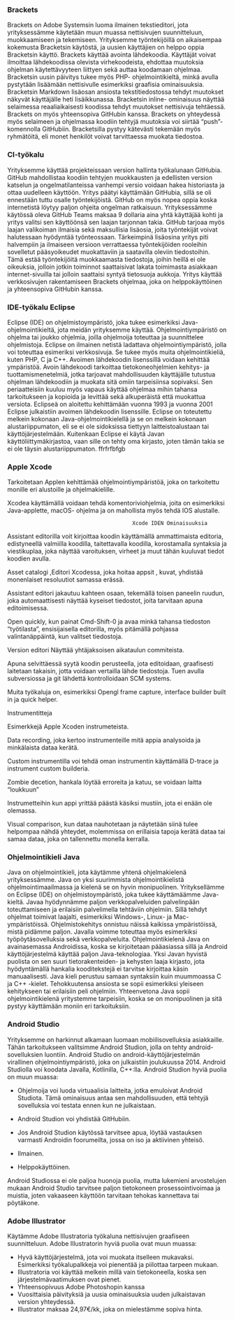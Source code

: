 ### Brackets
Brackets on Adobe Systemsin luoma ilmainen tekstieditori, jota yrityksessämme käytetään muun muassa nettisivujen suunnitteluun, muokkaamiseen ja tekemiseen. Yrityksemme työntekijöillä on aikaisempaa kokemusta Bracketsin käytöstä, ja uusien käyttäjien on helppo oppia Bracketsin käyttö. Brackets käyttää avointa lähdekoodia.  Käyttäjät voivat ilmoittaa lähdekoodissa olevista virhekoodeista, ehdottaa muutoksia ohjelman käytettävyyteen liittyen sekä auttaa koodamaan ohjelmaa. Bracketsin uusin päivitys tukee myös PHP- ohjelmointikieltä, minkä avulla pystytään lisäämään nettisivulle esimerkiksi graafisia ominaisuuksia. Bracketsin Markdown lisäosan ansiosta tekstitiedostossa tehdyt muutokset näkyvät käyttäjälle heti lisäikkunassa. Bracketsin inline- ominaisuus näyttää selaimessa reaaliaikaisesti koodissa tehdyt muutokset nettisivuja tehtäessä.  Brackets on myös yhteensopiva GitHubin kanssa. Brackets on yhteydessä myös selaimeen ja ohjelmassa koodiin tehtyjä muutoksia voi siirtää “push”- komennolla GitHubiin.  Bracketsilla pystyy kätevästi tekemään myös ryhmätöitä, eli monet henkilöt voivat tarvittaessa muokata tiedostoa.


### CI-työkalu
Yrityksemme käyttää projekteissaan version hallinta työkalunaan GitHubia. GitHub mahdollistaa koodiin tehtyjen muokkausten ja edellisten version katselun ja ongelmatilanteissa vanhempi versio voidaan hakea historiasta ja ottaa uudelleen käyttöön. Yritys päätyi käyttämään GitHubia, sillä se oli ennestään tuttu osalle työntekijöistä. GitHub on myös nopea oppia koska internetistä löytyy paljon ohjeita ongelman ratkaisuun.
Yrityksessämme käytössä oleva GitHub Teams maksaa 9 dollaria aina yhtä käyttäjää kohti ja yritys valitsi sen käyttöönsä sen laajan tarjonnan takia. GitHub tarjoaa myös laajan valikoiman ilmaisia sekä maksullisia lisäosia, joita työntekijät voivat halutessaan hyödyntää työnteossaan. Tärkeimpinä lisäosina yritys piti halvempiin ja ilmaiseen versioon verrattaessa työntekijöiden rooleihin sovelletut pääsyoikeudet muokattaviin ja saatavilla oleviin tiedostoihin. Tämä estää työntekijöitä muokkaamasta tiedostoja, joihin heillä ei ole oikeuksia, jolloin jotkin toiminnot saattaisivat lakata toimimasta asiakkaan internet-sivuilla tai jolloin saattaisi syntyä tietosuoja aukkoja. Yritys käyttää verkkosivujen rakentamiseen Brackets ohjelmaa, joka on helppokäyttöinen ja yhteensopiva GitHubin kanssa.


### IDE-työkalu Eclipse
Eclipse (IDE) on ohjelmistoympäristö, joka tukee esimerkiksi Java-ohjelmointikieltä, jota meidän yrityksemme käyttää. Ohjelmointiympäristö on ohjelma tai joukko ohjelmia, joilla ohjelmoija toteuttaa ja suunnittelee ohjelmistoja. Eclipse on ilmainen netistä ladattava ohjelmointiympäristö, jolla voi toteuttaa esimeriksi verkkosivuja. Se tukee myös muita ohjelmointikieliä, kuten PHP, C ja C++. Avoimen lähdekoodin lisenssillä voidaan kehittää ympäristöä. Avoin lähdekoodi tarkoittaa tietokoneohjelmien kehitys- ja tuottamismenetelmiä, jotka tarjoavat mahdollisuuden käyttäjälle tutustua ohjelman lähdekoodiin ja muokata sitä omiin tarpeisiinsa sopivaksi. Sen periaatteisiin kuuluu myös vapaus käyttää ohjelmaa mihin tahansa tarkoitukseen ja kopioida ja levittää sekä alkuperäistä että muokattua versiota. Eclipseä on aloitettu kehittämään vuonna 1993 ja vuonna 2001 Eclipse julkaistiin avoimen lähdekoodin lisenssille. 
Eclipse on toteutettu melkein kokonaan Java-ohjelmointikielellä ja se on melkein kokonaan alustariippumaton, eli se ei ole sidoksissa tiettyyn laitteistoalustaan tai käyttöjärjestelmään. Kuitenkaan Eclipse ei käytä Javan käyttöliittymäkirjastoa, vaan sille on tehty oma kirjasto, joten tämän takia se ei ole täysin alustariippumaton. ffrfrfbfgb


### Apple Xcode
Tarkoitetaan Applen kehittämää ohjelmointiympäristöä, joka on tarkoitettu monille eri alustoille ja ohjelmakielille. 

Xcodea käyttämällä voidaan tehdä komentoriviohjelmia, joita on esimerkiksi Java-applette, macOS- ohjelma ja on mahollista myös tehdä IOS alustalle. 


                                            Xcode IDEN Ominaisuuksia 

  Assistant editorilla voit kirjoittaa koodin käyttämällä ammattimaista editoria, edistyneellä valmiilla koodilla, taitettavalla koodilla, korostamalla syntaksia ja viestikuplaa, joka näyttää varoituksen, virheet ja muut tähän kuuluvat tiedot koodien avulla.                         

Asset catalogi ,Editori Xcodessa, joka hoitaa appsit , kuvat, yhdistää monenlaiset resoluutiot samassa erässä.                         

Assistant editori jakautuu kahteen osaan, tekemällä toisen paneelin ruudun, joka automaattisesti näyttää kyseiset tiedostot, joita tarvitaan apuna editoimisessa. 

 Open quickly, kun painat Cmd-Shift-0 ja avaa minkä tahansa tiedoston ”työtilasta”, ensisijaisella editorilla, myös pitämällä pohjassa valintanäppäintä, kun valitset tiedostoja. 
 
Version editori Näyttää yhtäjaksoisen aikataulun commiteista. 

Apuna selvittäessä syytä koodin perusteella, jota editoidaan, graafisesti laitetaan takaisin, jotta voidaan vertailla lähde tiedostoja. Tuen avulla subversiossa ja git lähdettä kontrolloidaan SCM systems. 

Muita työkaluja on, esimerkiksi  Opengl frame capture, interface builder built in ja quick helper. 



   Instrumentitteja 

  Esimerkkejä Apple Xcoden instrumeteista.                                         

 Data recording, joka kertoo instrumenteille mitä appia analysoida ja minkälaista dataa kerätä. 

 Custom instrumentilla voi tehdä oman instrumentin käyttämällä D-trace ja instrument custom builderia. 


Zombie decetion, hankala löytää erroreita ja katuu, se voidaan laitta “loukkuun” 

Instrumetteihin kun appi yrittää päästä käsiksi mustiin, jota ei enään ole olemassa. 

Visual comparison, kun dataa nauhotetaan ja näytetään siinä tulee helpompaa nähdä yhteydet, molemmissa on  erillaisia tapoja kerätä dataa tai samaa dataa, joka on tallennettu monella kerralla. 


### Ohjelmointikieli Java
Java on ohjelmointikieli, jota käytämme yhtenä ohjelmakielenä yrityksessämme. Java on yksi suurimmista ohjelmointikielistä ohjelmointimaailmassa ja kielenä se on hyvin monipuolinen.  Yrityksellämme on Eclipse (IDE) on ohjelmistoympäristö, joka tukee käyttämäämme Java-kieltä. Javaa hyödynnämme paljon verkkopalveluiden palvelinpään toteuttamiseen ja erilaisiin palvelimella tehtäviin ohjelmiin. Sillä tehdyt ohjelmat toimivat laajalti, esimerkiksi Windows-, Linux- ja Mac-ympäristöissä. Ohjelmistokehitys onnistuu näissä kaikissa ympäristöissä, mistä pidämme paljon. Javalla voimme toteuttaa myös esimerkiksi työpöytäsovelluksia sekä verkkopalveluita. Ohjelmointikielenä Java on avainasemassa Androidissa, koska se kirjoitetaan pääasiassa sillä ja Android käyttöjärjestelmä käyttää paljon Java-teknologiaa. Yksi Javan hyvistä puolista on sen suuri tietorakenteiden- ja kehysten laaja kirjasto, jota hyödyntämällä hankalia kooditekstejä ei tarvitse kirjoittaa käsin manuaalisesti. Java kieli perustuu samaan syntaksiin kuin muummoassa C ja C++ -kielet. Tehokkuutensa ansiosta se sopii esimerkiksi yleiseen kehitykseen tai erilaisiin peli ohjelmiin. Yhteenvetona Java sopii ohjelmointikielenä yritystemme tarpeisiin, koska se on monipuolinen ja sitä pystyy käyttämään moniin eri tarkoituksiin. 


### Android Studio
Yrityksemme on harkinnut alkamaan luomaan mobiilisovelluksia asiakkaille. Tähän tarkoitukseen valitsimme Android Studion, jolla on tehty android-sovelluksien luontiin. Android Studio on android-käyttöjärjestelmän virallinen ohjelmointiympäristö, joka on julkaistiin joulukuussa 2014. Android Studiolla voi koodata Javalla, Kotlinilla, C++:lla. Android Studion hyviä puolia on muun muassa:

- Ohjelmoija voi luoda virtuaalisia laitteita, jotka emuloivat Android Studiota. Tämä ominaisuus antaa sen mahdollisuuden, että tehtyjä sovelluksia voi testata ennen kun ne julkaistaan.

- Android Studion voi yhdistää GitHubiin.

- Jos Android Studion käytössä tarvitsee apua, löytää vastauksen varmasti Androidin foorumeilta, jossa on iso ja aktiivinen yhteisö.

- Ilmainen.

- Helppokäyttöinen.

Android Studiossa ei ole paljoa huonoja puolia, mutta lukemieni arvostelujen mukaan Android Studio tarvitsee paljon tietokoneen prosessointivoimaa ja muistia, joten vakaaseen käyttöön tarvitaan tehokas kannettava tai pöytäkone.


### Adobe Illustrator
Käytämme Adobe Illustratoria työkaluna nettisivujen graafiseen suunnitteluun. Adobe Illustratorin hyviä puolia ovat muun muassa:

- Hyvä käyttöjärjestelmä, jota voi muokata itselleen mukavaksi. Esimerkiksi työkalupalkkeja voi pienentää ja piilottaa tarpeen mukaan.
- Illustratoria voi käyttää melkein millä vain tietokoneella, koska sen järjestelmävaatimuksen ovat pienet. 
- Yhteensopivuus Adobe Photoshopin kanssa
- Vuosittaisia päivityksiä ja uusia ominaisuuksia uuden julkaistavan version yhteydessä.
- Illustrator maksaa 24,97€/kk, joka on mielestämme sopiva hinta.

